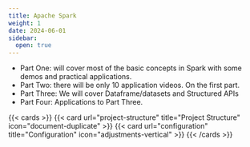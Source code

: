 ```yaml
---
title: Apache Spark
weight: 1
date: 2024-06-01
sidebar:
  open: true
---
```


- Part One: will cover most of the basic concepts in Spark with some demos and practical applications.
- Part Two: there will be only 10 application videos. On the first part.
- Part Three: We will cover Dataframe/datasets and Structured APIs
- Part Four: Applications to Part Three.

{{< cards >}}
  {{< card url="project-structure" title="Project Structure" icon="document-duplicate" >}}
  {{< card url="configuration" title="Configuration" icon="adjustments-vertical" >}}
{{< /cards >}}

